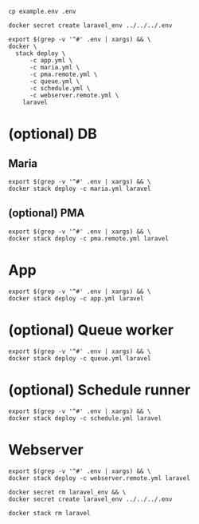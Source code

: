 ```shell
cp example.env .env
```

```shell
docker secret create laravel_env ../../../.env
```

```shell
export $(grep -v '^#' .env | xargs) && \
docker \
  stack deploy \
      -c app.yml \
      -c maria.yml \
      -c pma.remote.yml \
      -c queue.yml \
      -c schedule.yml \
      -c webserver.remote.yml \
    laravel
```

# (optional) DB

## Maria

```shell
export $(grep -v '^#' .env | xargs) && \
docker stack deploy -c maria.yml laravel
```

## (optional) PMA

```shell
export $(grep -v '^#' .env | xargs) && \
docker stack deploy -c pma.remote.yml laravel
```

# App

```shell
export $(grep -v '^#' .env | xargs) && \
docker stack deploy -c app.yml laravel
```

# (optional) Queue worker

```shell
export $(grep -v '^#' .env | xargs) && \
docker stack deploy -c queue.yml laravel
```

# (optional) Schedule runner

```shell
export $(grep -v '^#' .env | xargs) && \
docker stack deploy -c schedule.yml laravel
```

# Webserver

```shell
export $(grep -v '^#' .env | xargs) && \
docker stack deploy -c webserver.remote.yml laravel
```

```shell
docker secret rm laravel_env && \
docker secret create laravel_env ../../../.env
```

```shell
docker stack rm laravel
```
